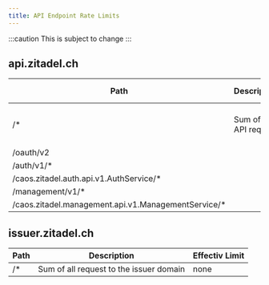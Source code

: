```yaml
---
title: API Endpoint Rate Limits
---
```


:::caution
This is subject to change
:::

## api.zitadel.ch

| Path                                                | Description            | Effectiv Limit         |
|-----------------------------------------------------|------------------------|------------------------|
| /*                                                  | Sum of all API request | 1000 request per 1 min |
| /oauth/v2                                           |                        |                        |
| /auth/v1/*                                          |                        |                        |
| /caos.zitadel.auth.api.v1.AuthService/*             |                        |                        |
| /management/v1/*                                    |                        |                        |
| /caos.zitadel.management.api.v1.ManagementService/* |                        |                        |

## issuer.zitadel.ch

| Path | Description                             | Effectiv Limit |
|------|-----------------------------------------|----------------|
| /*   | Sum of all request to the issuer domain | none           |
